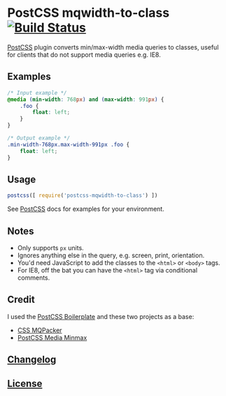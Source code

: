 # PostCSS mqwidth-to-class [![Build Status][ci-img]][ci]

[PostCSS] plugin converts min/max-width media queries to classes, useful for clients that do not support media queries e.g. IE8.

[PostCSS]: https://github.com/postcss/postcss
[ci-img]:  https://travis-ci.org/notacouch/postcss-mqwidth-to-class.svg
[ci]:      https://travis-ci.org/notacouch/postcss-mqwidth-to-class

## Examples

```css
/* Input example */
@media (min-width: 768px) and (max-width: 991px) {
    .foo {
        float: left;
    }
}
```

```css
/* Output example */
.min-width-768px.max-width-991px .foo {
    float: left;
}
```

## Usage

```js
postcss([ require('postcss-mqwidth-to-class') ])
```

See [PostCSS] docs for examples for your environment.

## Notes

* Only supports `px` units.
* Ignores anything else in the query, e.g. screen, print, orientation.
* You'd need JavaScript to add the classes to the `<html>` or `<body>` tags.
* For IE8, off the bat you can have the `<html>` tag via conditional comments.

## Credit

I used the [PostCSS Boilerplate](https://github.com/postcss/postcss-plugin-boilerplate) and these two projects as a base:
* [CSS MQPacker](https://github.com/hail2u/node-css-mqpacker)
* [PostCSS Media Minmax](https://github.com/postcss/postcss-media-minmax)

## [Changelog](CHANGELOG.md)

## [License](LICENSE)